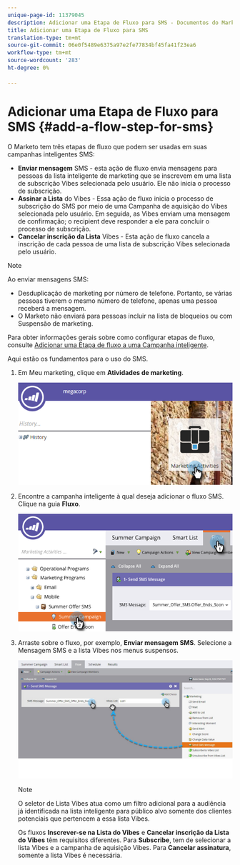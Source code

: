 ```yaml
---
unique-page-id: 11379045
description: Adicionar uma Etapa de Fluxo para SMS - Documentos do Marketing - Documentação do Produto
title: Adicionar uma Etapa de Fluxo para SMS
translation-type: tm+mt
source-git-commit: 06e0f5489e6375a97e2fe77834bf45fa41f23ea6
workflow-type: tm+mt
source-wordcount: '283'
ht-degree: 0%

---
```



# Adicionar uma Etapa de Fluxo para SMS {#add-a-flow-step-for-sms}

O Marketo tem três etapas de fluxo que podem ser usadas em suas campanhas inteligentes SMS:

* **Enviar mensagem**  SMS - esta ação de fluxo envia mensagens para pessoas da lista inteligente de marketing que se inscrevem em uma lista de subscrição Vibes selecionada pelo usuário. Ele não inicia o processo de subscrição.
* **Assinar a Lista**  do Vibes - Essa ação de fluxo inicia o processo de subscrição do SMS por meio de uma Campanha de aquisição do Vibes selecionada pelo usuário. Em seguida, as Vibes enviam uma mensagem de confirmação; o recipient deve responder a ele para concluir o processo de subscrição.
* **Cancelar inscrição da Lista**  Vibes - Esta ação de fluxo cancela a inscrição de cada pessoa de uma lista de subscrição Vibes selecionada pelo usuário.

>[!NOTE]
>
>Ao enviar mensagens SMS:
>
>* Desduplicação de marketing por número de telefone. Portanto, se várias pessoas tiverem o mesmo número de telefone, apenas uma pessoa receberá a mensagem.
>* O Marketo não enviará para pessoas incluir na lista de bloqueios ou com Suspensão de marketing.


Para obter informações gerais sobre como configurar etapas de fluxo, consulte [Adicionar uma Etapa de fluxo a uma Campanha inteligente](/help/marketo/product-docs/core-marketo-concepts/smart-campaigns/flow-actions/add-a-flow-step-to-a-smart-campaign.md).

Aqui estão os fundamentos para o uso do SMS.

1. Em Meu marketing, clique em **Atividades de marketing**.

   ![](assets/image2016-7-28-11-3a41-3a17.png)

1. Encontre a campanha inteligente à qual deseja adicionar o fluxo SMS. Clique na guia **Fluxo**.

   ![](assets/image2016-7-28-11-3a43-3a41.png)

1. Arraste sobre o fluxo, por exemplo, **Enviar mensagem SMS**. Selecione a Mensagem SMS e a lista Vibes nos menus suspensos.

   ![](assets/send-sms-message-hands.jpg)

   >[!NOTE]
   >
   >O seletor de Lista Vibes atua como um filtro adicional para a audiência já identificada na lista inteligente para público alvo somente dos clientes potenciais que pertencem a essa lista Vibes.
   >
   >Os fluxos **Inscrever-se na Lista do Vibes** e **Cancelar inscrição da Lista do Vibes** têm requisitos diferentes. Para **Subscribe**, tem de selecionar a lista Vibes e a campanha de aquisição Vibes. Para **Cancelar assinatura**, somente a lista Vibes é necessária.

